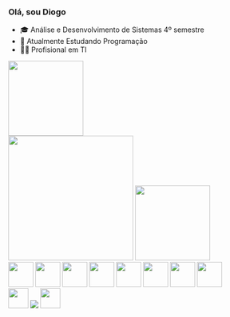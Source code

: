 ### Olá, sou Diogo

- 🎓 Análise e Desenvolvimento de Sistemas 4º semestre
- 🌱 Atualmente Estudando Programação
- 👨‍💻 Profisional em TI
  
<div>
<img height="150em" src="https://github-readme-stats.vercel.app/api?username=Diogo-Peres-Pereira&show_icons=true&theme=midnight-purple">
</div>
<div>
<img height="250em" src="https://github-readme-stats.vercel.app/api/top-langs/?username=Diogo-Peres-Pereira&langs_count=10&theme=midnight-purple">
<img height="150em" src="https://media.giphy.com/media/bGgsc5mWoryfgKBx1u/giphy.gif">
</div>
<div>
    <img aling="center" height="50em" src="https://cdn.jsdelivr.net/gh/devicons/devicon/icons/html5/html5-original.svg" />
    <img aling="center" height="50em" src="https://cdn.jsdelivr.net/gh/devicons/devicon/icons/css3/css3-original.svg" />
    <img aling="center" height="50em" src="https://cdn.jsdelivr.net/gh/devicons/devicon/icons/javascript/javascript-original.svg" />
    <img aling="center" height="50em" src="https://cdn.jsdelivr.net/gh/devicons/devicon/icons/java/java-original.svg" />
    <img aling="center" height="50em" src="https://cdn.jsdelivr.net/gh/devicons/devicon/icons/angularjs/angularjs-original.svg" />
    <img aling="center" height="50em" src="https://cdn.jsdelivr.net/gh/devicons/devicon/icons/react/react-original.svg" />
    <img aling="center" height="50em" src="https://cdn.jsdelivr.net/gh/devicons/devicon/icons/php/php-original.svg" />
    <img aling="center" height="50em" src="https://cdn.jsdelivr.net/gh/devicons/devicon/icons/python/python-original.svg" />
</div>
<div>
  <img aling="center" height="40em"src="https://img.shields.io/badge/Steam-000000?style=for-the-badge&logo=steam&logoColor=white" />
  <img aling="center" heigth="40em" src="https://img.shields.io/badge/Twitch-9146FF?style=for-the-badge&logo=twitch&logoColor=white"/>
  <img aling="center" height="40em" src="https://img.shields.io/badge/LinkedIn-0077B5?style=for-the-badge&logo=linkedin&logoColor=white"/>
</div>
